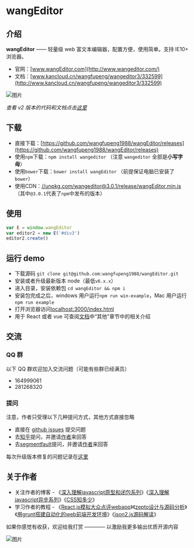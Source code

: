 
# wangEditor

## 介绍

**wangEditor** —— 轻量级 web 富文本编辑器，配置方便，使用简单。支持 IE10+ 浏览器。

- 官网：[www.wangEditor.com](http://www.wangeditor.com/)
- 文档：[www.kancloud.cn/wangfupeng/wangeditor3/332599](http://www.kancloud.cn/wangfupeng/wangeditor3/332599)

![图片](http://images2015.cnblogs.com/blog/138012/201705/138012-20170530202905633-1840158981.png)

*查看 v2 版本的代码和文档点击[这里](https://github.com/wangfupeng1988/wangEditor/tree/v2)*


## 下载

- 直接下载：[https://github.com/wangfupeng1988/wangEditor/releases](https://github.com/wangfupeng1988/wangEditor/releases)
- 使用`npm`下载：`npm install wangeditor` （注意 `wangeditor` 全部是**小写字母**）
- 使用`bower`下载：`bower install wangEditor` （前提保证电脑已安装了`bower`）
- 使用CDN：[//unpkg.com/wangeditor@3.0.1/release/wangEditor.min.js](https://unpkg.com/wangeditor@3.0.1/release/wangEditor.min.js)（其中`@3.0.1`代表了`npm`中发布的版本）


## 使用

```javascript
var E = window.wangEditor
var editor2 = new E('#div3')
editor2.create()
```


## 运行 demo

- 下载源码 `git clone git@github.com:wangfupeng1988/wangEditor.git`
- 安装或者升级最新版本 node（最低`v6.x.x`）
- 进入目录，安装依赖包 `cd wangEditor && npm i`
- 安装包完成之后，windows 用户运行`npm run win-example`，Mac 用户运行`npm run example`
- 打开浏览器访问[localhost:3000/index.html](http://localhost:3000/index.html)
- 用于 React 或者 vue 可查阅[文档](http://www.kancloud.cn/wangfupeng/wangeditor3/332599)中“其他”章节中的相关介绍

## 交流

### QQ 群

以下 QQ 群欢迎加入交流问题（可能有些群已经满员）

- 164999061
- 281268320

### 提问

注意，作者只受理以下几种提问方式，其他方式直接忽略

- 直接在 [github issues](https://github.com/wangfupeng1988/wangEditor/issues) 提交问题
- 去[知乎](https://www.zhihu.com/)提问，并邀请[作者](https://www.zhihu.com/people/wang-fu-peng-54/activities)来回答
- 去[segmentfault](https://segmentfault.com)提问，并邀请[作者](https://segmentfault.com/u/wangfupeng1988)来回答

每次升级版本修复的问题记录在[这里](./ISSUE.md)

## 关于作者

- 关注作者的博客 - 《[深入理解javascript原型和闭包系列](http://www.cnblogs.com/wangfupeng1988/p/4001284.html)》《[深入理解javascript异步系列](https://github.com/wangfupeng1988/js-async-tutorial)》《[CSS知多少](http://www.cnblogs.com/wangfupeng1988/p/4325007.html)》 
- 学习作者的教程 - 《[React.js模拟大众点评webapp](http://coding.imooc.com/class/99.html)》《[zepto设计与源码分析](http://www.imooc.com/learn/745)》《[用grunt搭建自动化的web前端开发环境](http://study.163.com/course/courseMain.htm?courseId=1103003)》《[json2.js源码解读](http://study.163.com/course/courseMain.htm?courseId=691008)》

如果你感觉有收获，欢迎给我打赏 ———— 以激励我更多输出优质开源内容

![图片](https://camo.githubusercontent.com/e1558b631931e0a1606c769a61f48770cc0ccb56/687474703a2f2f696d61676573323031352e636e626c6f67732e636f6d2f626c6f672f3133383031322f3230313730322f3133383031322d32303137303232383131323233373739382d313530373139363634332e706e67)


